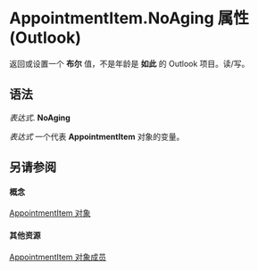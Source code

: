 
# AppointmentItem.NoAging 属性 (Outlook)

返回或设置一个 **布尔** 值，不是年龄是 **如此** 的 Outlook 项目。读/写。


## 语法

 _表达式_. **NoAging**

 _表达式_ 一个代表 **AppointmentItem** 对象的变量。


## 另请参阅


#### 概念


[AppointmentItem 对象](204a409d-654e-27aa-643a-8344c631b82d.md)
#### 其他资源


[AppointmentItem 对象成员](c72c459d-6d3c-7a05-aa4a-b1b767ddc0b2.md)
